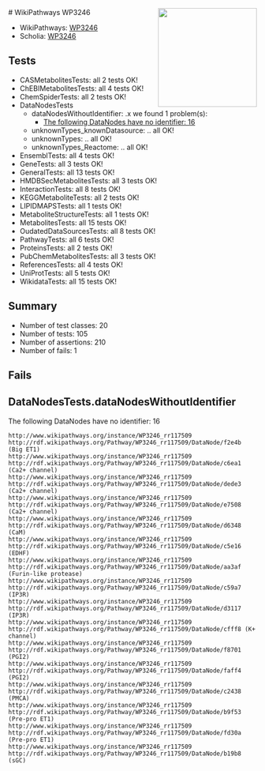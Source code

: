<img style="float: right; width: 200px" src="https://upload.wikimedia.org/wikipedia/commons/thumb/8/83/Wplogo_with_text_500.png/640px-Wplogo_with_text_500.png" />
# WikiPathways WP3246

* WikiPathways: [WP3246](https://new.wikipathways.org/pathways/WP3246)
* Scholia: [WP3246](https://scholia.toolforge.org/wikipathways/WP3246)
## Tests
* CASMetabolitesTests: all 2 tests OK!
* ChEBIMetabolitesTests: all 4 tests OK!
* ChemSpiderTests: all 2 tests OK!
* DataNodesTests
    * dataNodesWithoutIdentifier: .x we found 1 problem(s):
        * [The following DataNodes have no identifier: 16](#8792c496)
    * unknownTypes_knownDatasource: .. all OK!
    * unknownTypes: .. all OK!
    * unknownTypes_Reactome: .. all OK!
* EnsemblTests: all 4 tests OK!
* GeneTests: all 3 tests OK!
* GeneralTests: all 13 tests OK!
* HMDBSecMetabolitesTests: all 3 tests OK!
* InteractionTests: all 8 tests OK!
* KEGGMetaboliteTests: all 2 tests OK!
* LIPIDMAPSTests: all 1 tests OK!
* MetaboliteStructureTests: all 1 tests OK!
* MetabolitesTests: all 15 tests OK!
* OudatedDataSourcesTests: all 8 tests OK!
* PathwayTests: all 6 tests OK!
* ProteinsTests: all 2 tests OK!
* PubChemMetabolitesTests: all 3 tests OK!
* ReferencesTests: all 4 tests OK!
* UniProtTests: all 5 tests OK!
* WikidataTests: all 15 tests OK!


## Summary

* Number of test classes: 20
* Number of tests: 105
* Number of assertions: 210
* Number of fails: 1

## Fails

<a name="8792c496" />

## DataNodesTests.dataNodesWithoutIdentifier

The following DataNodes have no identifier: 16
```
http://www.wikipathways.org/instance/WP3246_rr117509 http://rdf.wikipathways.org/Pathway/WP3246_rr117509/DataNode/f2e4b (Big ET1)
http://www.wikipathways.org/instance/WP3246_rr117509 http://rdf.wikipathways.org/Pathway/WP3246_rr117509/DataNode/c6ea1 (Ca2+ channel)
http://www.wikipathways.org/instance/WP3246_rr117509 http://rdf.wikipathways.org/Pathway/WP3246_rr117509/DataNode/dede3 (Ca2+ channel)
http://www.wikipathways.org/instance/WP3246_rr117509 http://rdf.wikipathways.org/Pathway/WP3246_rr117509/DataNode/e7508 (Ca2+ channel)
http://www.wikipathways.org/instance/WP3246_rr117509 http://rdf.wikipathways.org/Pathway/WP3246_rr117509/DataNode/d6348 (CaM)
http://www.wikipathways.org/instance/WP3246_rr117509 http://rdf.wikipathways.org/Pathway/WP3246_rr117509/DataNode/c5e16 (EDHF)
http://www.wikipathways.org/instance/WP3246_rr117509 http://rdf.wikipathways.org/Pathway/WP3246_rr117509/DataNode/aa3af (Furin-like protease)
http://www.wikipathways.org/instance/WP3246_rr117509 http://rdf.wikipathways.org/Pathway/WP3246_rr117509/DataNode/c59a7 (IP3R)
http://www.wikipathways.org/instance/WP3246_rr117509 http://rdf.wikipathways.org/Pathway/WP3246_rr117509/DataNode/d3117 (IP3R)
http://www.wikipathways.org/instance/WP3246_rr117509 http://rdf.wikipathways.org/Pathway/WP3246_rr117509/DataNode/cfff8 (K+ channel)
http://www.wikipathways.org/instance/WP3246_rr117509 http://rdf.wikipathways.org/Pathway/WP3246_rr117509/DataNode/f8701 (PGI2)
http://www.wikipathways.org/instance/WP3246_rr117509 http://rdf.wikipathways.org/Pathway/WP3246_rr117509/DataNode/faff4 (PGI2)
http://www.wikipathways.org/instance/WP3246_rr117509 http://rdf.wikipathways.org/Pathway/WP3246_rr117509/DataNode/c2438 (PMCA)
http://www.wikipathways.org/instance/WP3246_rr117509 http://rdf.wikipathways.org/Pathway/WP3246_rr117509/DataNode/b9f53 (Pre-pro ET1)
http://www.wikipathways.org/instance/WP3246_rr117509 http://rdf.wikipathways.org/Pathway/WP3246_rr117509/DataNode/fd30a (Pre-pro ET1)
http://www.wikipathways.org/instance/WP3246_rr117509 http://rdf.wikipathways.org/Pathway/WP3246_rr117509/DataNode/b19b8 (sGC)
```

